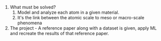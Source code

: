 1. What must be solved?
	1. Model and analyze each atom in a given material.
	2. It's the link between the atomic scale to meso or macro-scale phenomena
2. The project - A reference paper along with a dataset is given, apply ML and recreate the results of that reference paper.